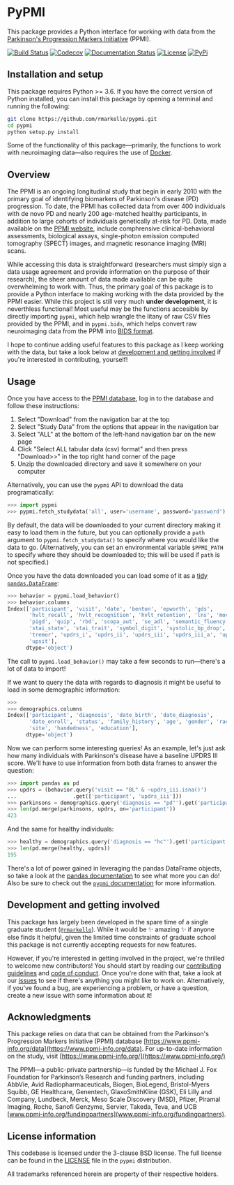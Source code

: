 # PyPMI

This package provides a Python interface for working with data from the [Parkinson's Progression Markers Initiative](https://www.ppmi-info.org/) (PPMI).

[![Build Status](https://travis-ci.org/rmarkello/pypmi.svg?branch=master)](https://travis-ci.org/rmarkello/pypmi)
[![Codecov](https://codecov.io/gh/rmarkello/pypmi/branch/master/graph/badge.svg)](https://codecov.io/gh/rmarkello/pypmi)
[![Documentation Status](https://readthedocs.org/projects/pypmi/badge/?version=latest)](http://pypmi.readthedocs.io/en/latest/?badge=latest)
[![License](https://img.shields.io/badge/License-BSD%203--Clause-blue.svg)](https://opensource.org/licenses/BSD-3-Clause)
[![PyPi](https://img.shields.io/pypi/v/pypmi.svg)](https://pypi.org/project/pypmi/)

## Installation and setup

This package requires Python >= 3.6.
If you have the correct version of Python installed, you can install this package by opening a terminal and running the following:

```bash
git clone https://github.com/rmarkello/pypmi.git
cd pypmi
python setup.py install
```

Some of the functionality of this package&mdash;primarily, the functions to work with neuroimaging data&mdash;also requires the use of [Docker](https://www.docker.com/).

## Overview

The PPMI is an ongoing longitudinal study that begin in early 2010 with the primary goal of identifying biomarkers of Parkinson's disease (PD) progression.
To date, the PPMI has collected data from over 400 individuals with de novo PD and nearly 200 age-matched healthy participants, in addition to large cohorts of individuals genetically at-risk for PD.
Data, made available on the [PPMI website](https://www.ppmi-info.org/data), include comphrensive clinical-behavioral assessments, biological assays, single-photon emission computed tomography (SPECT) images, and magnetic resonance imaging (MRI) scans.

While accessing this data is straightforward (researchers must simply sign a data usage agreement and provide information on the purpose of their research), the sheer amount of data made available can be quite overwhelming to work with.
Thus, the primary goal of this package is to provide a Python interface to making working with the data provided by the PPMI easier.
While this project is still very much **under development**, it is neverthless functional!
Most useful may be the functions accesible by directly importing `pypmi`, which help wrangle the litany of raw CSV files provided by the PPMI, and in `pypmi.bids`, which helps convert raw neuroimaging data from the PPMI into [BIDS format](bids.neuroimaging.io).

I hope to continue adding useful features to this package as I keep working with the data, but take a look below at [development and getting involved](#development-and-getting-involved) if you're interested in contributing, yourself!

## Usage

Once you have access to the [PPMI database](https://www.ppmi-info.org/access-data-specimens/download-data/), log in to the database and follow these instructions:

1. Select "Download" from the navigation bar at the top
2. Select "Study Data" from the options that appear in the navigation bar
3. Select "ALL" at the bottom of the left-hand navigation bar on the new page
4. Click "Select ALL tabular data (csv) format" and then press "Download>>" in the top right hand corner of the page
5. Unzip the downloaded directory and save it somewhere on your computer

Alternatively, you can use the `pypmi` API to download the data programatically:

```python
>>> import pypmi
>>> pypmi.fetch_studydata('all', user='username', password='password')
```

By default, the data will be downloaded to your current directory making it easy to load them in the future, but you can optionally provide a `path` argument to `pypmi.fetch_studydata()` to specify where you would like the data to go.
(Alternatively, you can set an environmental variable `$PPMI_PATH` to specify where they should be downloaded to; this will be used if `path` is not specified.)

Once you have the data downloaded you can load some of it as a [tidy](https://cran.r-project.org/web/packages/tidyr/vignettes/tidy-data.html) [`pandas.DataFrame`](https://pandas.pydata.org/pandas-docs/stable/generated/pandas.DataFrame.html):

```python
>>> behavior = pypmi.load_behavior()
>>> behavior.columns
Index(['participant', 'visit', 'date', 'benton', 'epworth', 'gds',
       'hvlt_recall', 'hvlt_recognition', 'hvlt_retention', 'lns', 'moca',
       'pigd', 'quip', 'rbd', 'scopa_aut', 'se_adl', 'semantic_fluency',
       'stai_state', 'stai_trait', 'symbol_digit', 'systolic_bp_drop',
       'tremor', 'updrs_i', 'updrs_ii', 'updrs_iii', 'updrs_iii_a', 'updrs_iv',
       'upsit'],
      dtype='object')
```

The call to `pypmi.load_behavior()` may take a few seconds to run&mdash;there's a lot of data to import!

If we want to query the data with regards to diagnosis it might be useful to load in some demographic information:

```python
>>>    
>>> demographics.columns
Index(['participant', 'diagnosis', 'date_birth', 'date_diagnosis',
       'date_enroll', 'status', 'family_history', 'age', 'gender', 'race',
       'site', 'handedness', 'education'],
      dtype='object')
```

Now we can perform some interesting queries!
As an example, let's just ask how many individuals with Parkinson's disease have a baseline UPDRS III score.
We'll have to use information from both data frames to answer the question:

```python
>>> import pandas as pd
>>> updrs = (behavior.query('visit == "BL" & ~updrs_iii.isna()')
...                  .get(['participant', 'updrs_iii']))
>>> parkinsons = demographics.query('diagnosis == "pd"').get('participant')
>>> len(pd.merge(parkinsons, updrs, on='participant'))
423
```

And the same for healthy individuals:

```python
>>> healthy = demographics.query('diagnosis == "hc"').get('participant')
>>> len(pd.merge(healthy, updrs))
195
```

There's a lot of power gained in leveraging the pandas DataFrame objects, so take a look at the [pandas documentation](https://pandas.pydata.org/) to see what more you can do!
Also be sure to check out the [`pypmi` documentation](https://pypmi.readthedocs.io) for more information.

## Development and getting involved

This package has largely been developed in the spare time of a single graduate student ([`@rmarkello`](https://github.com/rmarkello)).
While it would be :sparkles: amazing :sparkles: if anyone else finds it helpful, given the limited time constraints of graduate school this package is not currently accepting requests for new features.

However, if you're interested in getting involved in the project, we're thrilled to welcome new contributors!
You should start by reading our [contributing guidelines](https://github.com/rmarkello/pypmi/blob/master/CONTRIBUTING.md) and [code of conduct](https://github.com/rmarkello/pypmi/blob/master/CODE_OF_CONDUCT.md).
Once you're done with that, take a look at our [issues](https://github.com/rmarkello/pypmi/issues) to see if there's anything you might like to work on.
Alternatively, if you've found a bug, are experiencing a problem, or have a question, create a new issue with some information about it!

## Acknowledgments

This package relies on data that can be obtained from the Parkinson's Progression Markers Initiative (PPMI) database [https://www.ppmi-info.org/data](https://www.ppmi-info.org/data).
For up-to-date information on the study, visit [https://www.ppmi-info.org/](https://www.ppmi-info.org/)

The PPMI&mdash;a public-private partnership&mdash;is funded by the Michael J. Fox Foundation for Parkinson’s Research and funding partners, including AbbVie, Avid Radiopharmaceuticals, Biogen, BioLegend, Bristol-Myers Squibb, GE Healthcare, Genentech, GlaxoSmithKline (GSK), Eli Lilly and Company, Lundbeck, Merck, Meso Scale Discovery (MSD), Pfizer, Piramal Imaging, Roche, Sanofi Genzyme, Servier, Takeda, Teva, and UCB [www.ppmi-info.org/fundingpartners](www.ppmi-info.org/fundingpartners).

## License information

This codebase is licensed under the 3-clause BSD license.
The full license can be found in the [LICENSE](https://github.com/rmarkello/abagen/blob/master/LICENSE) file in the `pypmi` distribution.

All trademarks referenced herein are property of their respective holders.
